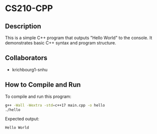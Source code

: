 # CS210-CPP

## Description
This is a simple C++ program that outputs "Hello World" to the console. It demonstrates basic C++ syntax and program structure.

## Collaborators
- krichbourg1-snhu

## How to Compile and Run
To compile and run this program:
```bash
g++ -Wall -Wextra -std=c++17 main.cpp -o hello
./hello
```

Expected output:
```
Hello World
```